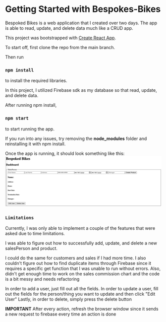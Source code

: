 # Getting Started with Bespokes-Bikes

Bespoked Bikes is a web application that I created over two days. The app is able to read, update, and delete data much like a CRUD app.

This project was bootstrapped with [Create React App](https://github.com/facebook/create-react-app).

To start off, first clone the repo from the main branch. 

Then run
### `npm install`

to install the required libraries. 

In this project, I utilized Firebase sdk as my database so that read, update, and delete data. 

After running npm install, 

### `npm start`

to start running the app.

If you run into any issues, try removing the **node_modules** folder and reinstalling it with npm install.

Once the app is running, it should look something like this:
![Dashboard](dashboard.png)

### `Limitations`
Currently, I was only able to implement a couple of the features that were asked due to time limitations.

I was able to figure out how to successfully add, update, and delete a new salesPerson and product. 

I could do the same for customers and sales if I had more time. 
I also couldn't figure out how to find duplicate items through Firebase since it requires a specific get function that I was unable to run without errors.
Also, didn't get enough time to work on the sales commission chart and the code is a bit messy and needs refactoring

In order to add a user, just fill out all the fields.
In order to update a user, fill out the fields for the person/thing you want to update and then click "Edit User"
Lastly, in order to delete, simply press the delete button

**IMPORTANT** After every action, refresh the browser window since it sends a new request to firebase every time an action is done


